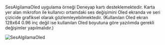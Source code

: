 SesAlgilamaOled uygulama örneği Deneyap kartı desteklemektedir. Karta yer alan mikrofon ile kullanıcı ortamdaki ses değişimini Oled ekranda ve seri çizicide grafiksel olarak gözlemleyebilmektedir. (Kullanılan Oled ekran 128x64 0.96 inç değil ise kullanılan Oled boyutuna göre yazılımda gerekli değişimler yapılmalıdır.)

![SesAlgilamaOled](https://github.com/deneyapkart/deneyapkart-arduino-core/blob/master/docs/SesAlgilamaOled.png)
